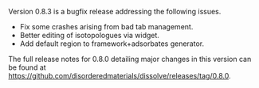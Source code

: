 Version 0.8.3 is a bugfix release addressing the following issues.

- Fix some crashes arising from bad tab management.
- Better editing of isotopologues via widget.
- Add default region to framework+adsorbates generator.

The full release notes for 0.8.0 detailing major changes in this version can be found at https://github.com/disorderedmaterials/dissolve/releases/tag/0.8.0.

